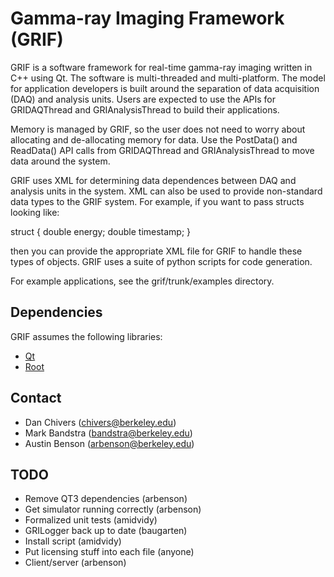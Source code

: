 # Gamma-ray Imaging Framework (GRIF)

GRIF is a software framework for real-time gamma-ray imaging written in C++ using Qt.  The software is 
multi-threaded and multi-platform.  The model for application developers is built around the separation of
data acquisition (DAQ) and analysis units.  Users are expected to use the APIs for GRIDAQThread
and GRIAnalysisThread to build their applications.

Memory is managed by GRIF, so the user does not need to worry about allocating and de-allocating
memory for data.  Use the PostData() and ReadData() API calls from GRIDAQThread and GRIAnalysisThread
to move data around the system.

GRIF uses XML for determining data dependences between DAQ and analysis units in the system.  XML can
also be used to provide non-standard data types to the GRIF system.  For example, if you want to pass
structs looking like:

struct {
  double energy;
  double timestamp;
}

then you can provide the appropriate XML file for GRIF to handle these types of objects.  GRIF uses
a suite of python scripts for code generation.

For example applications, see the grif/trunk/examples directory.

## Dependencies

GRIF assumes the following libraries:

* [Qt](http://qt.nokia.com/)
* [Root](http://root.cern.ch/drupal/)

## Contact

* Dan Chivers (chivers@berkeley.edu)
* Mark Bandstra (bandstra@berkeley.edu)
* Austin Benson (arbenson@berkeley.edu)

## TODO
* Remove QT3 dependencies (arbenson)
* Get simulator running correctly (arbenson)
* Formalized unit tests (amidvidy)
* GRILogger back up to date (baugarten)
* Install script (amidvidy)
* Put licensing stuff into each file (anyone)
* Client/server (arbenson)